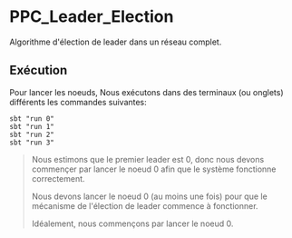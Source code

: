 # PPC_Leader_Election

Algorithme d'élection de leader dans un réseau complet.

## Exécution

Pour lancer les noeuds, Nous exécutons dans des terminaux (ou onglets) différents les commandes suivantes:

 ```shell
 sbt "run 0"
 sbt "run 1"
 sbt "run 2"
 sbt "run 3"
 ```

> Nous estimons que le premier leader est 0, donc nous devons commençer par lancer le noeud 0 afin que le système fonctionne correctement.  
>
> Nous devons lancer le noeud 0 (au moins une fois) pour que le mécanisme de l'élection de leader commence à fonctionner. 
>
> Idéalement, nous commençons par lancer le noeud 0.
